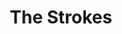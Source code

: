 ---
title: "The Strokes"
summary: "The Strokes are an American rock band from New York City. Formed in 1998, the band is composed of singer Julian Casablancas, guitarists Nick Valensi and Albert Hammond Jr., bassist Nikolai Fraiture, and drummer Fabrizio Moretti. Following the conclusion of five-album deals with RCA and Rough Trade, the band has continued to release new music through Casablancas' Cult Records. The band's debut album, Is This It , was met with widespread critical acclaim and helped usher in the garage rock revival movement of the early 21st century; it was ranked No. 8 on Rolling Stone's 100 \"Best Debut Albums of All Time\", No. 2 on Rolling Stone's \"100 Best Albums of the '00s\", No. 199 on Rolling Stone's \"500 Greatest Albums of All Time\", and No. 4 on NME's \"Top 500 Albums of All Time\"."
image: "the-strokes.jpg"
apple_music_artist_url: "https://music.apple.com/gb/artist/the-strokes/560289"
---